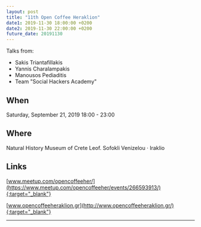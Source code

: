 ```yaml
---
layout: post
title: "11th Open Coffee Heraklion"
date1: 2019-11-30 18:00:00 +0200
date2: 2019-11-30 22:00:00 +0200
future_date: 20191130
---
```


Talks from:
- Sakis Triantafillakis
- Yannis Charalampakis
- Manousos Pediaditis
- Team "Social Hackers Academy"

## When

Saturday, September 21, 2019 18:00 - 23:00

## Where

Natural History Museum of Crete Leof. Sofokli Venizelou · Iraklio

## Links

[www.meetup.com/opencoffeeher/](https://www.meetup.com/opencoffeeher/events/266593913/){:target="_blank"}

[www.opencoffeeheraklion.gr](http://www.opencoffeeheraklion.gr/){:target="_blank"}

---
